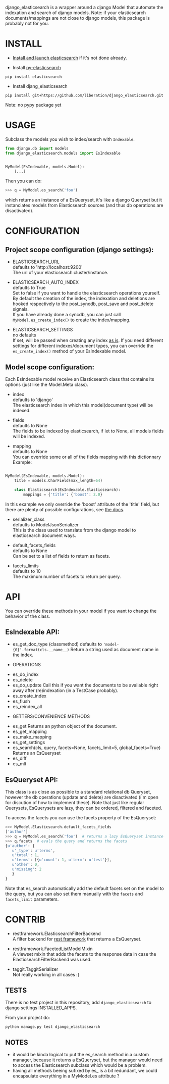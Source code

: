 django_elasticsearch is a wrapper around a django Model that automate the indexation and search of django models.
Note: if your elasticsearch documents/mappings are not close to django models, this package is probably not for you.

INSTALL
=======
* [Install and launch elasticsearch](http://www.elasticsearch.org/guide/en/elasticsearch/reference/current/setup.html) if it's not done already.

* Install [py-elasticsearch](http://www.elasticsearch.org/guide/en/elasticsearch/client/python-api/current/)
```shell
pip install elasticsearch
```

* Install djang_elasticsearch
```shell
pip install git+https://github.com/liberation/django_elasticsearch.git
```
Note: no pypy package yet

USAGE
=====

Subclass the models you wish to index/search with ```Indexable```.
```python
from django.db import models
from django_elasticsearch.models import EsIndexable


MyModel(EsIndexable, models.Model):
    [...]

```

Then you can do:
```python
>>> q = MyModel.es_search('foo')

```
which returns an instance of a EsQueryset, it's like a django Queryset but it instanciates models from Elasticsearch sources (and thus db operations are disactivated).

CONFIGURATION
=============
Project scope configuration (django settings):
----------------------------------------------

* ELASTICSEARCH_URL  
defaults to 'http://localhost:9200'  
The url of your elasticsearch cluster/instance.

* ELASTICSEARCH_AUTO_INDEX  
defaults to True  
Set to false if you want to handle the elasticsearch operations yourself. By default the creation of the index, the indexation and deletions are hooked respectively to the post_syncdb, post_save and post_delete signals.  
If you have already done a syncdb, you can just call ```MyModel.es_create_index()``` to create the index/mapping.

* ELASTICSEARCH_SETTINGS  
no defaults  
If set, will be passed when creating any index [as is](http://www.elasticsearch.org/guide/en/elasticsearch/reference/current/indices-create-index.html#create-index-settings). If you need different settings for different indexes/document types, you can override the ```es_create_index()``` method of your EsIndexable model.

Model scope configuration:
--------------------------

Each EsIndexable model receive an Elasticsearch class that contains its options (just like the Model.Meta class).

* index  
defaults to 'django'  
The elasticsearch index in which this model(document type) will be indexed.

* fields  
defaults to None  
The fields to be indexed by elasticsearch, if let to None, all models fields will be indexed.

* mapping  
defaults to None  
You can override some or all of the fields mapping with this dictionnary
Example:
```python

MyModel(EsIndexable, models.Model):
    title = models.CharField(max_length=64)

    class Elasticsearch(EsIndexable.Elasticsearch):
        mappings = {'title': {'boost': 2.0}

```
In this example we only override the 'boost' attribute of the 'title' field, but there are plenty of possible configurations, see [the docs](http://www.elasticsearch.org/guide/en/elasticsearch/reference/current/indices-put-mapping.html).

* serializer_class  
defaults to ModelJsonSerializer  
This is the class used to translate from the django model to elasticsearch document ways.

* default_facets_fields  
defaults to None  
Can be set to a list of fields to return as facets.

* facets_limits  
defaults to 10  
The maximum number of facets to return per query.


API
===

You can override these methods in your model if you want to change the behavior of the class.

EsIndexable API:
----------------
* es_get_doc_type (classmethod)
defaults to ```'model-{0}'.format(cls.__name__)```
Return a string used as document name in the index.

* OPERATIONS
- es_do_index
- es_delete
- es_do_update
Call this if you want the documents to be available right away after (re)indexation (in a TestCase probably).
- es_create_index
- es_flush
- es_reindex_all

* GETTERS/CONVENIENCE METHODS
- es_get
Returns an python object of the document.
- es_get_mapping
- es_make_mapping
- es_get_settings
- es_search(cls, query, facets=None, facets_limit=5, global_facets=True)
Returns an EsQueryset
- es_diff
- es_mlt


EsQueryset API:
---------------
This class is as close as possible to a standard relational db Queryset, however the db operations (update and delete) are disactivated (i'm open for discution of how to implement these). Note that just like regular Querysets, EsQuerysets are lazy, they can be ordered, filtered and faceted.

To access the facets you can use the facets property of the EsQueryset:
```python
>>> MyModel.Elasticsearch.default_facets_fields
['author']
>>> q = MyModel.es_search('foo')  # returns a lazy EsQueryset instance
>>> q.facets  # evals the query and returns the facets
{u'author': {
   u'_type': u'terms',
   u'total': 1,
   u'terms': [{u'count': 1, u'term': u'test'}],
   u'other': 0,
   u'missing': 2
   }
}
```
Note that es_search automatically add the default facets set on the model to the query, but you can also set them manually with the ```facets``` and ```facets_limit``` parameters.


CONTRIB
=======

* restframework.ElasticsearchFilterBackend  
A filter backend for [rest framework](http://www.django-rest-framework.org/) that returns a EsQueryset.

* restframework.FacetedListModelMixin  
A viewset mixin that adds the facets to the response data in case the ElasticsearchFilterBackend was used.

* taggit.TaggitSerializer  
Not really working in all cases :(


TESTS
-----

There is no test project in this repository, add ```django_elasticsearch``` to django settings INSTALLED_APPS.

From your project do:
```
python manage.py test django_elasticsearch
```

NOTES
-----

* it would be kinda logical to put the es_search method in a custom manager, because it returns a EsQueryset, but the manager would need to access the Elasticsearch subclass which would be a problem.
* having all methods beeing sufixed by es_ is a bit redundant, we could encapsulate everything in a MyModel.es attribute ?
